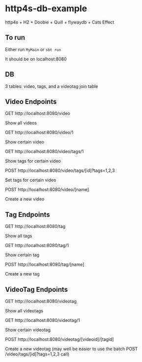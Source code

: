 # http4s-db-example

http4s + H2 + Doobie + Quill + flywaydb + Cats Effect

## To run

Either run `MyMain` or `sbt run`

It should be on localhost:8080

## DB

3 tables: video, tags, and a videotag join table

## Video Endpoints

GET http://localhost:8080/video

Show all videos

GET http://localhost:8080/video/1

Show certain video

GET http://localhost:8080/video/tags/1

Show tags for certain video

POST http://localhost:8080/video/tags/[id]?tags=1,2,3

Set tags for certain video

POST http://localhost:8080/video/[name]

Create a new video

## Tag Endpoints

GET http://localhost:8080/tag

Show all tags

GET http://localhost:8080/tag/1

Show certain tag

POST http://localhost:8080/tag/[name]

Create a new tag

## VideoTag Endpoints

GET http://localhost:8080/videotag

Show all videotags

GET http://localhost:8080/videotag/1

Show certain videotag

POST http://localhost:8080/videotag/[videoid]/[tagid]

Create a new videotag (may well be easier to use the batch POST /video/tags/[id]?tags=1,2,3 call)
